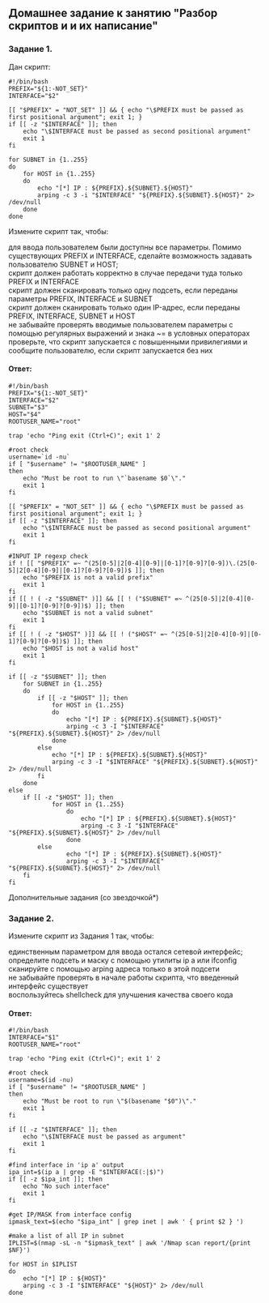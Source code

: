 ## Домашнее задание к занятию "Разбор скриптов и и их написание"  

### Задание 1.  
Дан скрипт:  
```
#!/bin/bash
PREFIX="${1:-NOT_SET}"
INTERFACE="$2"

[[ "$PREFIX" = "NOT_SET" ]] && { echo "\$PREFIX must be passed as first positional argument"; exit 1; }
if [[ -z "$INTERFACE" ]]; then
    echo "\$INTERFACE must be passed as second positional argument"
    exit 1
fi

for SUBNET in {1..255}
do
	for HOST in {1..255}
	do
		echo "[*] IP : ${PREFIX}.${SUBNET}.${HOST}"
		arping -c 3 -i "$INTERFACE" "${PREFIX}.${SUBNET}.${HOST}" 2> /dev/null
	done
done
```
Измените скрипт так, чтобы:  

для ввода пользователем были доступны все параметры. Помимо существующих PREFIX и INTERFACE, сделайте возможность задавать пользователю SUBNET и HOST;  
скрипт должен работать корректно в случае передачи туда только PREFIX и INTERFACE  
скрипт должен сканировать только одну подсеть, если переданы параметры PREFIX, INTERFACE и SUBNET  
скрипт должен сканировать только один IP-адрес, если переданы PREFIX, INTERFACE, SUBNET и HOST  
не забывайте проверять вводимые пользователем параметры с помощью регулярных выражений и знака ~= в условных операторах  
проверьте, что скрипт запускается с повышенными привилегиями и сообщите пользователю, если скрипт запускается без них  

#### Ответ:  
```
#!/bin/bash
PREFIX="${1:-NOT_SET}"
INTERFACE="$2"
SUBNET="$3"
HOST="$4"
ROOTUSER_NAME="root"

trap 'echo "Ping exit (Ctrl+C)"; exit 1' 2

#root check
username=`id -nu`
if [ "$username" != "$ROOTUSER_NAME" ]
then
	echo "Must be root to run \"`basename $0`\"."
	exit 1
fi

[[ "$PREFIX" = "NOT_SET" ]] && { echo "\$PREFIX must be passed as first positional argument"; exit 1; }
if [[ -z "$INTERFACE" ]]; then
    echo "\$INTERFACE must be passed as second positional argument"
    exit 1
fi

#INPUT IP regexp check
if ! [[ "$PREFIX" =~ ^(25[0-5]|2[0-4][0-9]|[0-1]?[0-9]?[0-9])\.(25[0-5]|2[0-4][0-9]|[0-1]?[0-9]?[0-9])$ ]]; then
	echo "$PREFIX is not a valid prefix"
	exit 1
fi
if [[ ! ( -z "$SUBNET" )]] && [[ ! ("$SUBNET" =~ ^(25[0-5]|2[0-4][0-9]|[0-1]?[0-9]?[0-9])$) ]]; then
    echo "$SUBNET is not a valid subnet"
    exit 1
fi
if [[ ! ( -z "$HOST" )]] && [[ ! ("$HOST" =~ ^(25[0-5]|2[0-4][0-9]|[0-1]?[0-9]?[0-9])$) ]]; then
	echo "$HOST is not a valid host"
    exit 1
fi

if [[ -z "$SUBNET" ]]; then
	for SUBNET in {1..255}
	do
		if [[ -z "$HOST" ]]; then
			for HOST in {1..255}
			do
				echo "[*] IP : ${PREFIX}.${SUBNET}.${HOST}"
				arping -c 3 -I "$INTERFACE" "${PREFIX}.${SUBNET}.${HOST}" 2> /dev/null
			done
		else
			echo "[*] IP : ${PREFIX}.${SUBNET}.${HOST}"
            arping -c 3 -I "$INTERFACE" "${PREFIX}.${SUBNET}.${HOST}" 2> /dev/null
		fi
	done
else
	if [[ -z "$HOST" ]]; then
        	for HOST in {1..255}
                do
                	echo "[*] IP : ${PREFIX}.${SUBNET}.${HOST}"
                    arping -c 3 -I "$INTERFACE" "${PREFIX}.${SUBNET}.${HOST}" 2> /dev/null
                done
        else
                echo "[*] IP : ${PREFIX}.${SUBNET}.${HOST}"
                arping -c 3 -I "$INTERFACE" "${PREFIX}.${SUBNET}.${HOST}" 2> /dev/null
	fi
fi
```

Дополнительные задания (со звездочкой*)  

### Задание 2.  
Измените скрипт из Задания 1 так, чтобы:  

единственным параметром для ввода остался сетевой интерфейс;  
определите подсеть и маску с помощью утилиты ip a или ifconfig  
сканируйте с помощью arping адреса только в этой подсети  
не забывайте проверять в начале работы скрипта, что введенный интерфейс существует  
воспользуйтесь shellcheck для улучшения качества своего кода  

#### Ответ:  

```
#!/bin/bash
INTERFACE="$1"
ROOTUSER_NAME="root"

trap 'echo "Ping exit (Ctrl+C)"; exit 1' 2

#root check
username=$(id -nu)
if [ "$username" != "$ROOTUSER_NAME" ]
then
	echo "Must be root to run \"$(basename "$0")\"."
	exit 1
fi

if [[ -z "$INTERFACE" ]]; then
    echo "\$INTERFACE must be passed as argument"
    exit 1
fi

#find interface in 'ip a' output
ipa_int=$(ip a | grep -E "$INTERFACE(:|$)")
if [[ -z $ipa_int ]]; then
    echo "No such interface"
	exit 1
fi

#get IP/MASK from interface config
ipmask_text=$(echo "$ipa_int" | grep inet | awk ' { print $2 } ')

#make a list of all IP in subnet
IPLIST=$(nmap -sL -n "$ipmask_text" | awk '/Nmap scan report/{print $NF}')

for HOST in $IPLIST
do
	echo "[*] IP : ${HOST}"
	arping -c 3 -I "$INTERFACE" "${HOST}" 2> /dev/null
done
```
